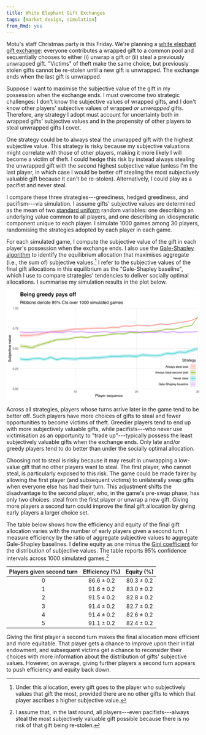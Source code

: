```yaml
---
title: White Elephant Gift Exchanges
tags: [market design, simulation]
from_Rmd: yes
---
```


Motu's staff Christmas party is this Friday.
We're planning a [white elephant gift exchange](https://en.wikipedia.org/wiki/White_elephant_gift_exchange): everyone contributes a wrapped gift to a common pool and sequentially chooses to either (i) unwrap a gift or (ii) steal a previously unwrapped gift.
"Victims" of theft make the same choice, but previously stolen gifts cannot be re-stolen until a new gift is unwrapped.
The exchange ends when the last gift is unwrapped.

Suppose I want to maximise the subjective value of the gift in my possession when the exchange ends.
I must overcome two strategic challenges:
I don't know the subjective values of wrapped gifts, and
I don't know other players' subjective values of wrapped *or unwrapped* gifts.
Therefore, any strategy I adopt must account for uncertainty both in wrapped gifts' subjective values and in the propensity of other players to steal unwrapped gifts I covet.

One strategy could be to always steal the unwrapped gift with the highest subjective value.
This strategy is risky because my subjective valuations might correlate with those of other players, making it more likely I will become a victim of theft.
I could hedge this risk by instead always stealing the unwrapped gift with the *second* highest subjective value (unless I'm the last player, in which case I would be better off stealing the most subjectively valuable gift because it can't be re-stolen).
Alternatively, I could play as a pacifist and never steal.

I compare these three strategies---greediness, hedged greediness, and pacifism---via simulation.
I assume gifts' subjective values are determined as the mean of two [standard uniform](https://en.wikipedia.org/wiki/Uniform_distribution_(continuous)#Standard_uniform) random variables: one describing an underlying value common to all players, and one describing an idiosyncratic component unique to each player.
I simulate 1000 games among 30 players, randomising the strategies adopted by each player in each game.

For each simulated game, I compute the subjective value of the gift in each player's possession when the exchange ends.
I also use the [Gale-Shapley algorithm](https://en.wikipedia.org/wiki/Gale%E2%80%93Shapley_algorithm) to identify the equilibrium allocation that maximises aggregate (i.e., the sum of) subjective values.[^gale-shapley]
I refer to the subjective values of the final gift allocations in this equilibrium as the "Gale-Shapley baseline", which I use to compare strategies' tendencies to deliver socially optimal allocations.
I summarise my simulation results in the plot below.

[^gale-shapley]: Under this allocation, every gift goes to the player who subjectively values that gift the most, provided there are no other gifts to which that player ascribes a higher subjective value.

![](figures/plot-1.svg)

Across all strategies, players whose turns arrive later in the game tend to be better off.
Such players have more choices of gifts to steal and fewer opportunities to become victims of theft.
Greedier players tend to end up with more subjectively valuable gifts, while pacifists---who never use victimisation as an opportunity to "trade up"---typically possess the least subjectively valuable gifts when the exchange ends.
Only late and/or greedy players tend to do better than under the socially optimal allocation.

Choosing not to steal is risky because it may result in unwrapping a low-value gift that no other players want to steal.
The first player, who cannot steal, is particularly exposed to this risk.
The game could be made fairer by allowing the first player (and subsequent victims) to unilaterally swap gifts when everyone else has had their turn.
This adjustment shifts the disadvantage to the second player, who, in the game's pre-swap phase, has only two choices: steal from the first player or unwrap a new gift.
Giving more players a second turn could improve the final gift allocation by giving early players a larger choice set.

The table below shows how the efficiency and equity of the final gift allocation varies with the number of early players given a second turn.
I measure efficiency by the ratio of aggregate subjective values to aggregate Gale-Shapley baselines.
I define equity as one minus the [Gini coefficient](https://en.wikipedia.org/wiki/Gini_coefficient) for the distribution of subjective values.
The table reports 95% confidence intervals across 1000 simulated games.[^riskless]

[^riskless]: I assume that, in the last round, all players---even pacifists---always steal the most subjectively valuable gift possible because there is no risk of that gift being re-stolen.

| Players given second turn | Efficiency (%) | Equity (%) |
|:-------------------------:|:--------------:|:----------:|
|             0             |   86.6 ± 0.2   | 80.3 ± 0.2 |
|             1             |   91.6 ± 0.2   | 83.0 ± 0.2 |
|             2             |   91.5 ± 0.2   | 82.8 ± 0.2 |
|             3             |   91.4 ± 0.2   | 82.7 ± 0.2 |
|             4             |   91.4 ± 0.2   | 82.6 ± 0.2 |
|             5             |   91.1 ± 0.2   | 82.4 ± 0.2 |

Giving the first player a second turn makes the final allocation more efficient and more equitable.
That player gets a chance to improve upon their initial endowment, and subsequent victims get a chance to reconsider their choices with more information about the distribution of gifts' subjective values.
However, on average, giving further players a second turn appears to push efficiency and equity back down.

